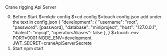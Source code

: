 Crane rigging Api Server

0. Before Start
  $>mkdir config
  $>cd config
  $>touch config.json
  add under the text in config.json
  {
    "development": {
      "username": "root",
      "password": [password],
      "database": "miniproject",
      "host": "127.0.0.1",
      "dialect": "mysql",
      "operatorsAliases": false
    },
  }
  $>touch .env
  PORT=9001
  NODE_ENV=development
  JWT_SECRET=craneApiServerSecrete
1. Start
   npm start
  